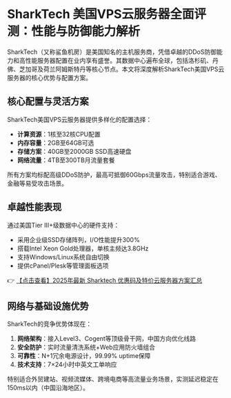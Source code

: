 # SharkTech 美国VPS云服务器全面评测：性能与防御能力解析

SharkTech（又称鲨鱼机房）是美国知名的主机服务商，凭借卓越的DDoS防御能力和高性能服务器配置在业内享有盛誉。其数据中心遍布全球，包括洛杉矶、丹佛、芝加哥及荷兰阿姆斯特丹等核心节点。本文将深度解析SharkTech美国VPS云服务器的核心优势与配置方案。

## 核心配置与灵活方案

SharkTech美国VPS云服务器提供多样化的配置选择：
- **计算资源**：1核至32核CPU配置
- **内存容量**：2GB至64GB可选
- **存储方案**：40GB至2000GB SSD高速硬盘
- **网络流量**：4TB至300TB月流量套餐

所有方案均标配高级DDoS防护，最高可抵御60Gbps流量攻击，特别适合游戏、金融等易受攻击场景。

## 卓越性能表现

通过美国Tier III+级数据中心的硬件支持：
- 采用企业级SSD存储阵列，I/O性能提升300%
- 搭载Intel Xeon Gold处理器，单核主频达3.8GHz
- 支持Windows/Linux系统自由切换
- 提供cPanel/Plesk等管理面板选项

👉 [【点击查看】2025年最新 Sharktech 优惠码及特价云服务器方案汇总](https://bit.ly/Sharktech)

## 网络与基础设施优势

SharkTech的竞争优势体现在：
1. **网络架构**：接入Level3、Cogent等顶级骨干网，中国方向优化线路
2. **安全防护**：实时流量清洗系统+Web应用防火墙组合
3. **可靠性**：N+1冗余电源设计，99.99% uptime保障
4. **技术支持**：7×24小时中英文工单响应

特别适合外贸建站、视频流媒体、跨境电商等高流量业务场景，实测延迟稳定在150ms以内（中国沿海地区）。